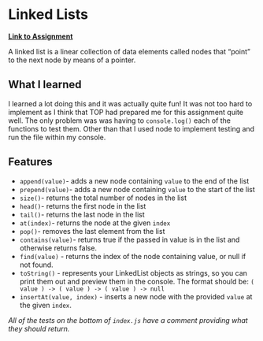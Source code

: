 # Linked Lists

[**Link to Assignment**](https://baguirre03.github.io/weather-app/)

A linked list is a linear collection of data elements called nodes that “point” to the next node by means of a pointer.

## What I learned

I learned a lot doing this and it was actually quite fun! It was not too hard to implement as I think that TOP had prepared me for this assignment quite well. The only problem was was having to `console.log()` each of the functions to test them. Other than that I used node to implement testing and run the file within my console.

## Features

- `append(value)`- adds a new node containing `value` to the end of the list
- `prepend(value)`- adds a new node containing `value` to the start of the list
- `size()`- returns the total number of nodes in the list
- `head()`- returns the first node in the list
- `tail()`- returns the last node in the list
- `at(index)`- returns the node at the given `index`
- `pop()`- removes the last element from the list
- `contains(value)`- returns true if the passed in value is in the list and otherwise returns false.
- `find(value)` - returns the index of the node containing value, or null if not found.
- `toString()` - represents your LinkedList objects as strings, so you can print them out and preview them in the console. The format should be: `( value ) -> ( value ) -> ( value ) -> null`
- `insertAt(value, index)` - inserts a new node with the provided `value` at the given `index`.

_All of the tests on the bottom of `index.js` have a comment providing what they should return._
